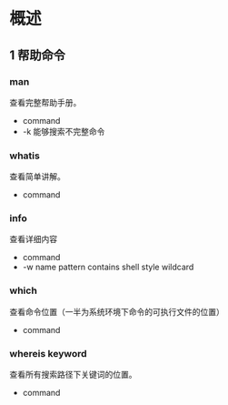 # 概述

## 1 帮助命令

### man

查看完整帮助手册。
* command
* -k 能够搜索不完整命令

### whatis
查看简单讲解。
* command

### info
查看详细内容
* command
* -w name pattern contains shell style wildcard

### which
查看命令位置（一半为系统环境下命令的可执行文件的位置）
* command


### whereis keyword
查看所有搜索路径下关键词的位置。
* command


